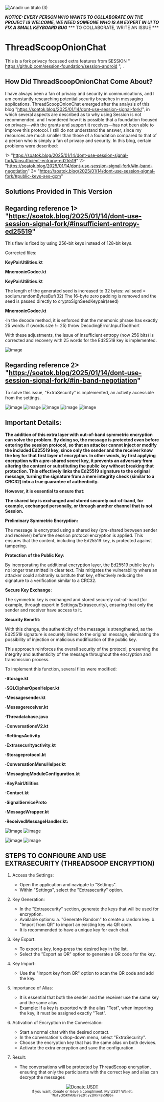 
![Añadir un título (3)](https://github.com/user-attachments/assets/7bc76191-5079-46a5-88ef-15de84d1592b)

***NOTICE: EVERY PERSON WHO WANTS TO COLLABORATE ON THE PROJECT IS WELCOME, WE NEED SOMEONE WHO IS AN EXPERT IN UI TO FIX A SMALL KEYBOARD BUG***
*** TO COLLABORATE, WRITE AN ISSUE ***



# ThreadScoopOnionChat

This is a fork privacy focussed extra features from SESSION " https://github.com/session-foundation/session-android ", .

## How Did ThreadScoopOnionChat Come About?

I have always been a fan of privacy and security in communications, and I am constantly researching potential security breaches in messaging applications.
ThreadScoopOnionChat emerged after the analysis of this blog "https://soatok.blog/2025/01/14/dont-use-session-signal-fork/", in which several aspects are described as to why using Session is not recommended, and I wondered how it is possible that a foundation focused on privacy—with the grants and support it receives—has not been able to improve this protocol.
I still do not understand the answer, since my resources are much smaller than those of a foundation compared to that of a person who is simply a fan of privacy and security.
In this blog, certain problems were described:

1> "https://soatok.blog/2025/01/14/dont-use-session-signal-fork/#insufficient-entropy-ed25519"
2> "https://soatok.blog/2025/01/14/dont-use-session-signal-fork/#in-band-negotiation"
3> "https://soatok.blog/2025/01/14/dont-use-session-signal-fork/#public-keys-aes-gcm"

## Solutions Provided in This Version

## Regarding reference 1> "https://soatok.blog/2025/01/14/dont-use-session-signal-fork/#insufficient-entropy-ed25519"
This flaw is fixed by using 256-bit keys instead of 128-bit keys.

Corrected files:

<p> <b> KeyPairUtilities.kt </b></p> <p> <b> MnemonicCodec.kt </b></p> <p> <b> KeyPairUtilities.kt </b></p>
The length of the generated seed is increased to 32 bytes:
val seed = sodium.randomBytesBuf(32)
The 16-byte zero padding is removed and the seed is passed directly to cryptoSignSeedKeypair(seed)

<p> <b> MnemonicCodec.kt </b></p>
·In the decode method, it is enforced that the mnemonic phrase has exactly 25 words:
if (words.size != 25) throw DecodingError.InputTooShort

With these adjustments, the issue of insufficient entropy (now 256 bits) is corrected and recovery with 25 words for the Ed25519 key is implemented.

![image](https://github.com/user-attachments/assets/bad44698-2f93-431f-a964-6887f493b69e)


## Regarding reference 2> "https://soatok.blog/2025/01/14/dont-use-session-signal-fork/#in-band-negotiation"

To solve this issue, "ExtraSecurity" is implemented, an activity accessible from the settings.

![image](https://github.com/user-attachments/assets/f78be0a8-9be5-45ef-bd9e-63915bbea8bb)
![image](https://github.com/user-attachments/assets/4fabcab5-8634-42b0-8518-e29709c96a38)
![image](https://github.com/user-attachments/assets/60ff9959-6a2d-42d7-a5dc-50c7b4f49e08)
![image](https://github.com/user-attachments/assets/eacaf672-7f07-459c-8f9d-7c226966ea33)
![image](https://github.com/user-attachments/assets/9022c506-05da-4bc9-a8fb-107f6febd7a3)





## Important Details:
<p> <b> The addition of this extra layer with out-of-band symmetric encryption can solve the problem. By doing so, the message is protected even before entering the session protocol, so that an attacker cannot inject or modify the included Ed25519 key, since only the sender and the receiver know the key for that first layer of encryption.
In other words, by first applying encryption with a pre-shared secret key, it prevents an adversary from altering the content or substituting the public key without breaking that protection. This effectively links the Ed25519 signature to the original message, turning the signature from a mere integrity check (similar to a CRC32) into a true guarantee of authenticity.

However, it is essential to ensure that:

The shared key is exchanged and stored securely out-of-band, for example, exchanged personally, or through another channel that is not Session. </b></p>

<p> <b>Preliminary Symmetric Encryption:</b></p>
The message is encrypted using a shared key (pre-shared between sender and receiver) before the session protocol encryption is applied. This ensures that the content, including the Ed25519 key, is protected against tampering.

<p> <b>Protection of the Public Key:</b></p>
By incorporating the additional encryption layer, the Ed25519 public key is no longer transmitted in clear text. This mitigates the vulnerability where an attacker could arbitrarily substitute that key, effectively reducing the signature to a verification similar to a CRC32.

<p> <b>Secure Key Exchange:</b></p>
The symmetric key is exchanged and stored securely out-of-band (for example, through export in Settings/Extrasecurity), ensuring that only the sender and receiver have access to it.

<p> <b>Security Benefit:</b></p>
With this change, the authenticity of the message is strengthened, as the Ed25519 signature is securely linked to the original message, eliminating the possibility of injection or malicious modification of the public key.

This approach reinforces the overall security of the protocol, preserving the integrity and authenticity of the message throughout the encryption and transmission process.

To implement this function, several files were modified:
<p> <b>·Storage.kt </b></p> <p> <b>·SQLCipherOpenHelper.kt </b></p> <p> <b>·Messagesender.kt </b></p> <p> <b>·Messagereceiver.kt </b></p> <p> <b>·Threadatabase.java </b></p> <p> <b>·ConversationsV2.kt </b></p> <p> <b>·SettingsActivity</b></p> <p> <b>·Extrasecurityactivity.kt </b></p> <p> <b>·Storageprotocol.kt </b></p> <p> <b>·ConversationMenuHelper.kt </b></p> <p> <b>·MessagingModuleConfiguration.kt </b></p> <p> <b>·KeyPairUtilities </b></p> <p> <b>·Contact.kt </b></p> <p> <b>·SignalServiceProto </b></p> <p> <b>·MessageWrapper.kt </b></p> <p> <b>·ReceivedMessageHandler.kt: </b></p>



![image](https://github.com/user-attachments/assets/fe3942cb-1220-4602-bf4a-45394baa207f)
![image](https://github.com/user-attachments/assets/8e7fd497-8121-44f4-a6db-05f287f97fdd)

![image](https://github.com/user-attachments/assets/9cf94669-73da-40b4-a1d4-cabd2c054cf0)
![image](https://github.com/user-attachments/assets/638c29fb-e334-4bd5-9c37-ef5fd3803cdf)


## STEPS TO CONFIGURE AND USE EXTRASECURITY (THREADSOOP ENCRYPTION)

 
1. Access the Settings:
   - Open the application and navigate to "Settings".
   - Within "Settings", select the "Extrasecurity" option.

2. Key Generation:
   - In the "Extrasecurity" section, generate the keys that will be used for encryption.
   - Available options:
     a. "Generate Random" to create a random key.
     b. "Import from QR" to import an existing key via QR code.
   - It is recommended to have a unique key for each chat.

3. Key Export:
   - To export a key, long-press the desired key in the list.
   - Select the "Export as QR" option to generate a QR code for the key.

4. Key Import:
   - Use the "Import key from QR" option to scan the QR code and add the key.

5. Importance of Alias:
   - It is essential that both the sender and the receiver use the same key and the same alias.
   - Example: If a key is exported with the alias "Test", when importing the key, it must be assigned exactly "Test".

6. Activation of Encryption in the Conversation:
   - Start a normal chat with the desired contact.
   - In the conversation's drop-down menu, select "ExtraSecurity".
   - Choose the encryption key that has the same alias on both devices.
   - Activate the extra encryption and save the configuration.

7. Result:
   - The conversations will be protected by ThreadScoop encryption, ensuring that only the participants with the correct key and alias can decrypt the messages

<p align="center">
  <a href="https://example.com/donate" target="_blank">
    <img src="https://img.shields.io/badge/Donate-USDT-green?style=for-the-badge&logo=tether" alt="Donate USDT">
  </a>
  <br>
  <small>If you want, donate or leave a compliment. My USDT Wallet: <code>TNufycDSRfWbQs79e2Fjyy2DKrNiySN95m</code></small>
</p>
